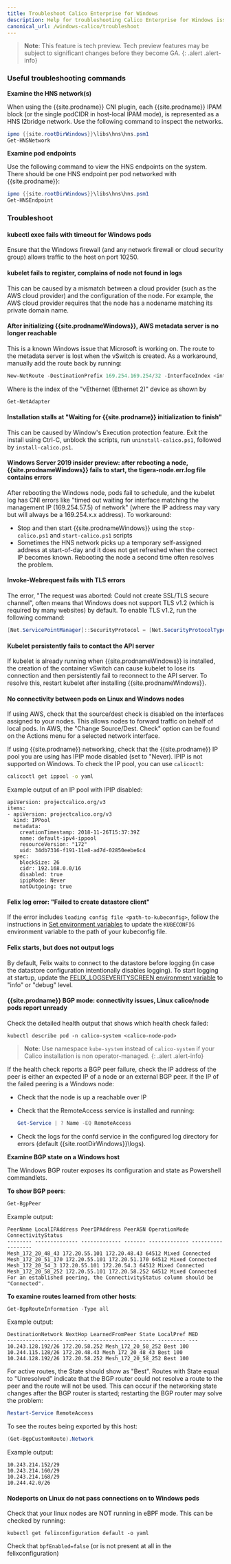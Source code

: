 ```yaml
---
title: Troubleshoot Calico Enterprise for Windows
description: Help for troubleshooting Calico Enterprise for Windows issues.
canonical_url: /windows-calico/troubleshoot
---
```


>**Note**: This feature is tech preview. Tech preview features may be subject to significant changes before they become GA.
{: .alert .alert-info}

### Useful troubleshooting commands

**Examine the HNS network(s)**

When using the {{site.prodname}} CNI plugin, each {{site.prodname}} IPAM block (or the single podCIDR in host-local IPAM mode), is represented as a HNS l2bridge network. Use the following command to inspect the networks.

```powershell
ipmo {{site.rootDirWindows}}\libs\hns\hns.psm1
Get-HNSNetwork
```

**Examine pod endpoints**

Use the following command to view the HNS endpoints on the system. There should be one HNS endpoint per pod networked with {{site.prodname}}:

```powershell
ipmo {{site.rootDirWindows}}\libs\hns\hns.psm1
Get-HNSEndpoint
```

### Troubleshoot

#### kubectl exec fails with timeout for Windows pods

Ensure that the Windows firewall (and any network firewall or cloud security group) allows traffic to the host on port 10250.

#### kubelet fails to register, complains of node not found in logs

This can be caused by a mismatch between a cloud provider (such as the AWS cloud provider) and the configuration of the node. For example, the AWS cloud provider requires that the node has a nodename matching its private domain name.

#### After initializing {{site.prodnameWindows}}, AWS metadata server is no longer reachable

This is a known Windows issue that Microsoft is working on. The route to the metadata server is lost when the vSwitch is created. As a workaround, manually add the route back by running:

```powershell
New-NetRoute -DestinationPrefix 169.254.169.254/32 -InterfaceIndex <interface-index>
```

Where <interface-index> is the index of the "vEthernet (Ethernet 2)" device as shown by

```powershell
Get-NetAdapter
```

#### Installation stalls at "Waiting for {{site.prodname}} initialization to finish"

This can be caused by Window's Execution protection feature. Exit the install using Ctrl-C, unblock the scripts, run `uninstall-calico.ps1`, followed by `install-calico.ps1`.

#### Windows Server 2019 insider preview: after rebooting a node, {{site.prodnameWindows}} fails to start, the tigera-node.err.log file contains errors

After rebooting the Windows node, pods fail to schedule, and the kubelet log has CNI errors like "timed out waiting for interface matching the management IP (169.254.57.5) of network" (where the IP address may vary but will always be a 169.254.x.x address). To workaround:

- Stop and then start {{site.prodnameWindows}} using the `stop-calico.ps1` and `start-calico.ps1` scripts
- Sometimes the HNS network picks up a temporary self-assigned address at start-of-day and it does not get refreshed when the correct IP becomes known. Rebooting the node a second time often resolves the problem.

#### Invoke-Webrequest fails with TLS errors

The error, "The request was aborted: Could not create SSL/TLS secure channel", often means that Windows does not support TLS v1.2 (which is required by many websites) by default. To enable TLS v1.2, run the following command:

```powershell
[Net.ServicePointManager]::SecurityProtocol = [Net.SecurityProtocolType]::Tls12
```

#### Kubelet persistently fails to contact the API server

If kubelet is already running when {{site.prodnameWindows}} is installed, the creation of the container vSwitch can cause kubelet to lose its connection and then persistently fail to reconnect to the API server.
To resolve this, restart kubelet after installing {{site.prodnameWindows}}.

#### No connectivity between pods on Linux and Windows nodes

If using AWS, check that the source/dest check is disabled on the interfaces assigned to your nodes. This allows nodes to forward traffic on behalf of local pods.
In AWS, the "Change Source/Dest. Check" option can be found on the Actions menu for a selected network interface.

If using {{site.prodname}} networking, check that the {{site.prodname}} IP pool you are using has IPIP mode disabled (set to "Never). IPIP is not supported on Windows. To check the IP pool, you can use `calicoctl`:

```bash
calicoctl get ippool -o yaml
```

Example output of an IP pool with IPIP disabled:

```
apiVersion: projectcalico.org/v3
items:
- apiVersion: projectcalico.org/v3
  kind: IPPool
  metadata:
    creationTimestamp: 2018-11-26T15:37:39Z
    name: default-ipv4-ippool
    resourceVersion: "172"
    uid: 34db7316-f191-11e8-ad7d-02850eebe6c4
  spec:
    blockSize: 26
    cidr: 192.168.0.0/16
    disabled: true
    ipipMode: Never
    natOutgoing: true
```

#### Felix log error: "Failed to create datastore client"

If the error includes `loading config file <path-to-kubeconfig>`, follow the instructions in [Set environment variables]({{site.baseurl}}/windows-calico/kubernetes/standard#install-calico-enterprise-for-windows-and-kubernetes-on-windows-nodes) to update the `KUBECONFIG` environment variable to the path of your kubeconfig file.

#### Felix starts, but does not output logs

By default, Felix waits to connect to the datastore before logging (in case the datastore configuration intentionally disables logging). To start logging at startup, update the [FELIX_LOGSEVERITYSCREEN environment variable]({{site.baseurl}}/reference/felix/configuration#general-configuration) to "info" or "debug" level.

#### {{site.prodname}} BGP mode: connectivity issues, Linux calico/node pods report unready

Check the detailed health output that shows which health check failed:

```
kubectl describe pod -n calico-system <calico-node-pod>
```

>**Note**: Use namespace `kube-system` instead of `calico-system` if your Calico installation is non operator-managed.
{: .alert .alert-info}


If the health check reports a BGP peer failure, check the IP address of the peer is either an
expected IP of a node or an external BGP peer. If the IP of the failed peering is a Windows node:

- Check that the node is up a reachable over IP
- Check that the RemoteAccess service is installed and running:

  ```powershell
  Get-Service | ? Name -EQ RemoteAccess
  ``` 
- Check the logs for the confd service in the configured log directory for errors
(default {{site.rootDirWindows}}\logs).

**Examine BGP state on a Windows host**

The Windows BGP router exposes its configuration and state as Powershell commandlets.

**To show BGP peers**:

```powershell
Get-BgpPeer
```

Example output:

```
PeerName LocalIPAddress PeerIPAddress PeerASN OperationMode ConnectivityStatus
-------- -------------- ------------- ------- ------------- ------------------
Mesh_172_20_48_43 172.20.55.101 172.20.48.43 64512 Mixed Connected
Mesh_172_20_51_170 172.20.55.101 172.20.51.170 64512 Mixed Connected
Mesh_172_20_54_3 172.20.55.101 172.20.54.3 64512 Mixed Connected
Mesh_172_20_58_252 172.20.55.101 172.20.58.252 64512 Mixed Connected
For an established peering, the ConnectivityStatus column should be "Connected".
```

**To examine routes learned from other hosts**:

```powershell
Get-BgpRouteInformation -Type all
```

Example output:

```
DestinationNetwork NextHop LearnedFromPeer State LocalPref MED
------------------ ------- --------------- ----- --------- ---
10.243.128.192/26 172.20.58.252 Mesh_172_20_58_252 Best 100
10.244.115.128/26 172.20.48.43 Mesh_172_20_48_43 Best 100
10.244.128.192/26 172.20.58.252 Mesh_172_20_58_252 Best 100
```

For active routes, the State should show as "Best". Routes with State equal to "Unresolved"
indicate that the BGP router could not resolve a route to the peer and the route will not be
used. This can occur if the networking state changes after the BGP router is started;
restarting the BGP router may solve the problem:
```powershell
Restart-Service RemoteAccess
```

To see the routes being exported by this host:
```powershell
(Get-BgpCustomRoute).Network
```

Example output:
```
10.243.214.152/29
10.243.214.160/29
10.243.214.168/29
10.244.42.0/26
```

#### Nodeports on Linux do not pass connections on to Windows pods
Check that your linux nodes are NOT running in eBPF mode.  This can be checked by running:
```
kubectl get felixconfiguration default -o yaml
```
Check that `bpfEnabled=false` (or is not present at all in the felixconfiguration)
